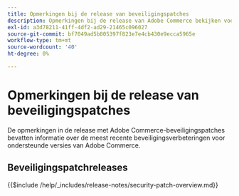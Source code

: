 ```yaml
---
title: Opmerkingen bij de release van beveiligingspatches
description: Opmerkingen bij de release van Adobe Commerce bekijken voor beveiligingspatches.
exl-id: a3d78211-41ff-4df2-ad29-21465c096027
source-git-commit: bf7049ad5b805397f823e7e4cb430e9ecca5965e
workflow-type: tm+mt
source-wordcount: '40'
ht-degree: 0%

---
```



# Opmerkingen bij de release van beveiligingspatches

De opmerkingen in de release met Adobe Commerce-beveiligingspatches bevatten informatie over de meest recente beveiligingsverbeteringen voor ondersteunde versies van Adobe Commerce.

## Beveiligingspatchreleases

{{$include /help/_includes/release-notes/security-patch-overview.md}}

<!-- Last updated from includes: 2025-10-09 22:53:22 -->
